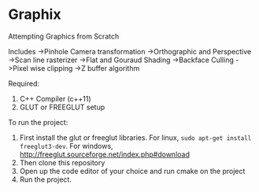 # Graphix
Attempting Graphics from Scratch

Includes
->Pinhole Camera transformation
->Orthographic and Perspective
->Scan line rasterizer
->Flat and Gouraud Shading
->Backface Culling
->Pixel wise clipping
->Z buffer algorithm

Required:
1) C++ Compiler (c++11)
1) GLUT or FREEGLUT setup

To run the project:
1) First install the glut or freeglut libraries.
      For linux, ```sudo apt-get install freeglut3-dev```. 
      For windows, http://freeglut.sourceforge.net/index.php#download
2) Then clone this repository
3) Open up the code editor of your choice and run cmake on the project
4) Run the project.
